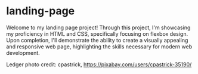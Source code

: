 # landing-page
Welcome to my landing page project! Through this project, I'm showcasing my proficiency in HTML and CSS, specifically focusing on flexbox design. Upon completion, I'll demonstrate the ability to create a visually appealing and responsive web page, highlighting the skills necessary for modern web development.

Ledger photo credit: cpastrick, https://pixabay.com/users/cpastrick-35190/